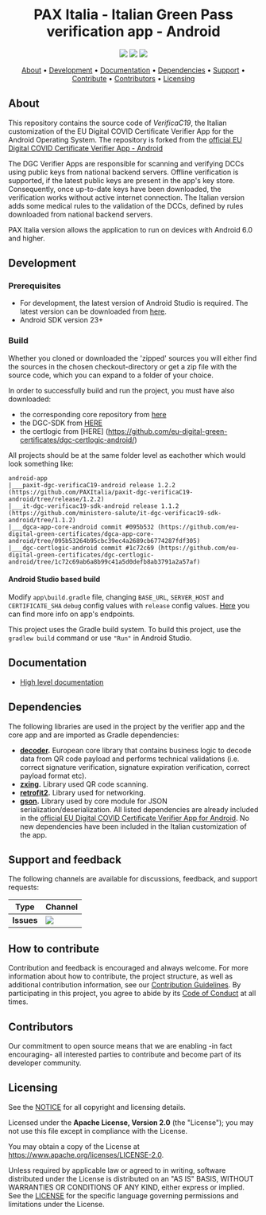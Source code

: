 <h1 align="center">
    PAX Italia - Italian Green Pass verification app - Android
</h1>

<p align="center">
    <a href="/../../commits/" title="Last Commit"><img src="https://img.shields.io/github/last-commit/PAXItalia/paxit-dgc-verificaC19-android?style=flat"></a>
    <a href="/../../issues" title="Open Issues"><img src="https://img.shields.io/github/issues/PAXItalia/paxit-dgc-verificaC19-android?style=flat"></a>
    <a href="./LICENSE" title="License"><img src="https://img.shields.io/badge/License-Apache%202.0-green.svg?style=flat"></a>
</p>

<p align="center">
  <a href="#about">About</a> •
  <a href="#development">Development</a> •
  <a href="#documentation">Documentation</a> •
  <a href="#dependencies">Dependencies</a> •
  <a href="#support-and-feedback">Support</a> •
  <a href="#how-to-contribute">Contribute</a> •
  <a href="#contributors">Contributors</a> •
  <a href="#licensing">Licensing</a>
</p>

## About

This repository contains the source code of *VerificaC19*, the Italian customization of the EU Digital COVID Certificate Verifier App for the Android Operating System. The repository is forked from the [official EU Digital COVID Certificate Verifier App - Android](https://github.com/ministero-salute/it-dgc-verificaC19-android)

The DGC Verifier Apps are responsible for scanning and verifying DCCs using public keys from national backend servers. Offline verification is supported, if the latest public keys are present in the app's key store. Consequently, once up-to-date keys have been downloaded, the verification works without active internet connection.
The Italian version adds some medical rules to the validation of the DCCs, defined by rules downloaded from national backend servers.

PAX Italia version allows the application to run on devices with Android 6.0 and higher.

## Development

### Prerequisites

- For development, the latest version of Android Studio is required. The latest version can be downloaded from [here](https://developer.android.com/studio/).
- Android SDK version 23+

### Build

Whether you cloned or downloaded the 'zipped' sources you will either find the sources in the chosen checkout-directory or get a zip file with the source code, which you can expand to a folder of your choice.

In order to successfully build and run the project, you must have also downloaded:
- the corresponding core repository from [here](https://github.com/eu-digital-green-certificates/dgca-app-core-android/)
- the DGC-SDK from [HERE](https://github.com/ministero-salute/it-dgc-verificac19-sdk-android/)
- the certlogic from [HERE] (https://github.com/eu-digital-green-certificates/dgc-certlogic-android/) 

All projects should be at the same folder level as eachother which would look something like:

```
android-app
|___paxit-dgc-verificaC19-android release 1.2.2 (https://github.com/PAXItalia/paxit-dgc-verificaC19-android/tree/release/1.2.2)
|___it-dgc-verificac19-sdk-android release 1.1.2 (https://github.com/ministero-salute/it-dgc-verificac19-sdk-android/tree/1.1.2)
|___dgca-app-core-android commit #095b532 (https://github.com/eu-digital-green-certificates/dgca-app-core-android/tree/095b53264b95cbc39ec4a2689cb6774287fdf305)
|___dgc-certlogic-android commit #1c72c69 (https://github.com/eu-digital-green-certificates/dgc-certlogic-android/tree/1c72c69ab6a8b99c41a5d0defb8ab3791a2a57af)
```

#### Android Studio based build

Modify `app\build.gradle` file, changing `BASE_URL`, `SERVER_HOST` and `CERTIFICATE_SHA` `debug` config values with `release` config values. [Here](https://github.com/ministero-salute/it-dgc-documentation/blob/master/openapi.yaml) you can find more info on app's endpoints.

This project uses the Gradle build system. To build this project, use the `gradlew build` command or use `"Run"` in Android Studio.

## Documentation  

- [High level documentation](https://github.com/ministero-salute/it-dgc-documentation)

## Dependencies

The following libraries are used in the project by the verifier app and the core app and are imported as Gradle dependencies:
- **[decoder](https://github.com/eu-digital-green-certificates/dgca-app-core-android).** European core library that contains business logic to decode data from QR code payload and performs technical validations (i.e. correct signature verification, signature expiration verification, correct payload format etc).
- **[zxing](https://github.com/zxing/zxing).** Library used QR code scanning.
- **[retrofit2](https://github.com/square/retrofit).** Library used for networking.
- **[gson](https://github.com/google/gson).** Library used by core module for JSON serialization/deserialization.
All listed dependencies are already included in the [official EU Digital COVID Certificate Verifier App for Android](https://github.com/eu-digital-green-certificates/dgca-verifier-app-android). No new dependencies have been included in the Italian customization of the app.

## Support and feedback

The following channels are available for discussions, feedback, and support requests:

| Type                     | Channel                                                |
| ------------------------ | ------------------------------------------------------ |
| **Issues**    | <a href="/../../issues" title="Open Issues"><img src="https://img.shields.io/github/issues/ministero-salute/dgca-verifier-app-android?style=flat"></a>  |

## How to contribute  

Contribution and feedback is encouraged and always welcome. For more information about how to contribute, the project structure, as well as additional contribution information, see our [Contribution Guidelines](./CONTRIBUTING.md). By participating in this project, you agree to abide by its [Code of Conduct](./CODE_OF_CONDUCT.md) at all times.

## Contributors  

Our commitment to open source means that we are enabling -in fact encouraging- all interested parties to contribute and become part of its developer community.

## Licensing

See the [NOTICE](./NOTICE) for all copyright and licensing details.

Licensed under the **Apache License, Version 2.0** (the "License"); you may not use this file except in compliance with the License.

You may obtain a copy of the License at https://www.apache.org/licenses/LICENSE-2.0.

Unless required by applicable law or agreed to in writing, software distributed under the License is distributed on an "AS IS" BASIS, WITHOUT WARRANTIES OR CONDITIONS OF ANY KIND, either express or implied. See the [LICENSE](./LICENSE) for the specific language governing permissions and limitations under the License.
